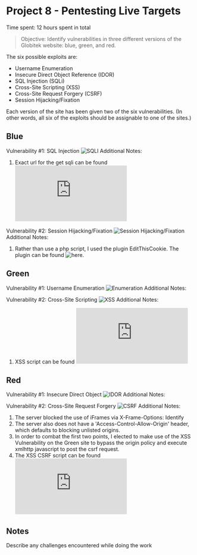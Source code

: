 # Project 8 - Pentesting Live Targets

Time spent: 12 hours spent in total

> Objective: Identify vulnerabilities in three different versions of the Globitek website: blue, green, and red.

The six possible exploits are:
* Username Enumeration
* Insecure Direct Object Reference (IDOR)
* SQL Injection (SQLi)
* Cross-Site Scripting (XSS)
* Cross-Site Request Forgery (CSRF)
* Session Hijacking/Fixation

Each version of the site has been given two of the six vulnerabilities. (In other words, all six of the exploits should be assignable to one of the sites.)

## Blue

Vulnerability #1: SQL Injection
![SQLI](https://raw.githubusercontent.com/acm482/CodePath/master/Week%208/gifs/blue-sqli.gif)
Additional Notes:
1. Exact url for the get sqli can be found ![here](https://raw.githubusercontent.com/acm482/CodePath/master/Week%208/assets/SQLI-Blue.txt)

Vulnerability #2: Session Hijacking/Fixation
![Session Hijacking/Fixation](https://raw.githubusercontent.com/acm482/CodePath/master/Week%208/gifs/blue-session.gif)
Additional Notes:
1. Rather than use a php script, I used the plugin EditThisCookie. The plugin can be found ![here](https://chrome.google.com/webstore/detail/editthiscookie/fngmhnnpilhplaeedifhccceomclgfbg?hl=en).

## Green

Vulnerability #1: Username Enumeration
![Enumeration](https://raw.githubusercontent.com/acm482/CodePath/master/Week%208/gifs/green-userenum.gif)
Additional Notes:

Vulnerability #2: Cross-Site Scripting
![XSS](https://raw.githubusercontent.com/acm482/CodePath/master/Week%208/gifs/green-xss.gif)
Additional Notes:
1. XSS script can be found ![Here](https://raw.githubusercontent.com/acm482/CodePath/master/Week%208/assets/XSS-Green.html)


## Red

Vulnerability #1: Insecure Direct Object
![IDOR](https://raw.githubusercontent.com/acm482/CodePath/master/Week%208/gifs/red-idor.gif)
Additional Notes:

Vulnerability #2: Cross-Site Request Forgery
![CSRF](https://raw.githubusercontent.com/acm482/CodePath/master/Week%208/gifs/red-csrf.gif)
Additional Notes:
1. The server blocked the use of iFrames via X-Frame-Options: Identify
2. The server also does not have a 'Access-Control-Allow-Origin' header, which defaults to blocking unlisted origins.
3. In order to combat the first two points, I elected to make use of the XSS Vulnerability on the Green site to bypass the origin policy and execute xmlhttp javascript to post the csrf request.
4. The XSS CSRF script can be found ![Here](https://raw.githubusercontent.com/acm482/CodePath/master/Week%208/assets/CRSF-Red-Javascript.html)


## Notes

Describe any challenges encountered while doing the work
